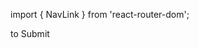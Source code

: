 
import { NavLink } from 'react-router-dom';


<a href="#"></a>
to
<NavLink to="/path"> Submit </NavLink>